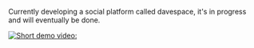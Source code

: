 Currently developing a social platform called davespace, it's in progress and will eventually be done.

[![Short demo video:](https://img.youtube.com/vi/uCjt3T_w9Vk/hqdefault.jpg)](https://www.youtube.com/embed/uCjt3T_w9Vk)
